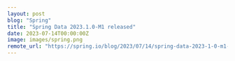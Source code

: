 ```yaml
---
layout: post
blog: "Spring"
title: "Spring Data 2023.1.0-M1 released"
date: 2023-07-14T00:00:00Z
image: images/spring.png
remote_url: "https://spring.io/blog/2023/07/14/spring-data-2023-1-0-m1-released"
---
```

